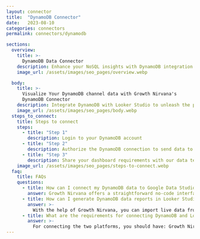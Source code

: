 ```yaml
---
layout: connector
title:  "DynamoDB Connector"
date:   2023-08-10
categories: connectors
permalink: connectors/dynamodb

sections:
  overview:
    title: >-
      DynamoDB Data Connector
    description: Enhance your NoSQL insights with DynamoDB integration. Seamlessly merge DynamoDB's data capabilities with Looker Studio's analytical prowess, translating raw data into actionable insights that drive strategic decisions.
    image_url: /assets/images/seo_pages/overview.webp

  body:
    title: >-
      Visualize Your DynamoDB channel data with Growth Nirvana's
      DynamoDB Connector
    description: Integrate DynamoDB with Looker Studio to unleash the potential of NoSQL data for strategic decision-making.
    image_url: /assets/images/seo_pages/body.webp
  steps_to_connect:
    title: Steps to connect
    steps:
      - title: "Step 1"
        description: Login to your DynamoDB account
      - title: "Step 2"
        description: Authorize the DynamoDB connection to send data to Growth Nirvana
      - title: "Step 3"
        description: Share your dashboard requirements with our data team. We will build the report for you.
    image_url: /assets/images/seo_pages/steps-to-connect.webp
  faq:
    title: FAQs
    questions:
      - title: How can I connect my DynamoDB data to Google Data Studio/Looker Studio?
        answer: Growth Nirvana offers a straightforward no-code interface to connect to DynamoDB data sources.
      - title: How can I generate DynamoDB data reports in Looker Studio?
        answer: >-
          With the help of Growth Nirvana, you can import live data from DynamoDB into Looker Studio. These data can be viewed in charts, tables, and dashboards to generate branded reports that can be shared instantly.
      - title: What are the requirements for connecting DynamoDB and Looker Studio?
        answer: >-
          For connecting the two platforms, you should have: Growth Nirvana Account and DynamoDB Ads Account
---
```

